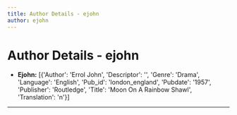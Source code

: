 ```yaml
---
title: Author Details - ejohn
author: ejohn
---
```


# Author Details - ejohn

<ul>
    <li><strong>Ejohn:</strong> [{'Author': 'Errol John', 'Descriptor': '', 'Genre': 'Drama', 'Language': 'English', 'Pub_id': 'london_england', 'Pubdate': '1957', 'Publisher': 'Routledge', 'Title': 'Moon On A Rainbow Shawl', 'Translation': 'n'}]</li>
</ul>
<hr>